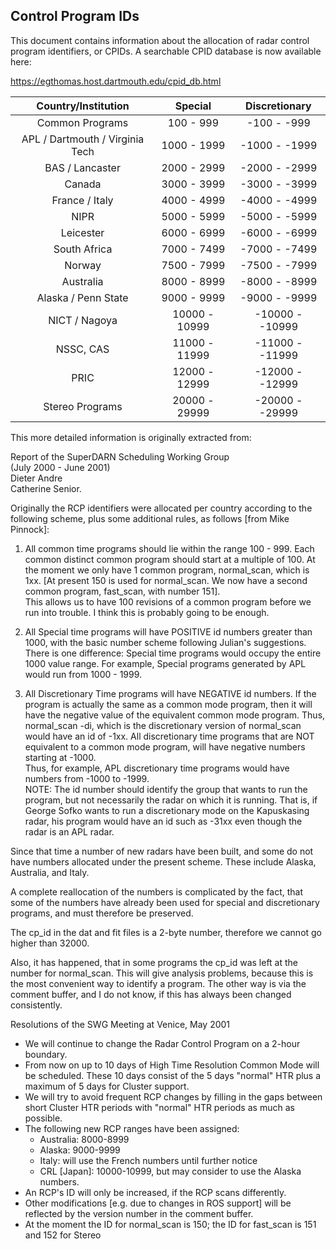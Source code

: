 ## Control Program IDs

This document contains information about the allocation of radar control
program identifiers, or CPIDs. A searchable CPID database is now available
here:

https://egthomas.host.dartmouth.edu/cpid_db.html

| Country/Institution             | Special       | Discretionary   |
|:-------------------------------:|:-------------:|:---------------:|
| Common Programs                 |   100 -   999 |   -100 -   -999 |
| APL / Dartmouth / Virginia Tech |  1000 -  1999 |  -1000 -  -1999 |
| BAS / Lancaster                 |  2000 -  2999 |  -2000 -  -2999 |
| Canada                          |  3000 -  3999 |  -3000 -  -3999 |
| France / Italy                  |  4000 -  4999 |  -4000 -  -4999 |
| NIPR                            |  5000 -  5999 |  -5000 -  -5999 |
| Leicester                       |  6000 -  6999 |  -6000 -  -6999 |
| South Africa                    |  7000 -  7499 |  -7000 -  -7499 |
| Norway                          |  7500 -  7999 |  -7500 -  -7999 |
| Australia                       |  8000 -  8999 |  -8000 -  -8999 |
| Alaska / Penn State             |  9000 -  9999 |  -9000 -  -9999 |
| NICT / Nagoya                   | 10000 - 10999 | -10000 - -10999 |
| NSSC, CAS                       | 11000 - 11999 | -11000 - -11999 |
| PRIC                            | 12000 - 12999 | -12000 - -12999 |
| Stereo Programs                 | 20000 - 29999 | -20000 - -29999 |

This more detailed information is originally extracted from:

Report of the SuperDARN Scheduling Working Group  
           (July 2000 - June 2001)  
                Dieter Andre  
              Catherine Senior.

Originally the RCP identifiers were allocated per country according to the
following scheme, plus some additional rules, as follows [from Mike Pinnock]:

1) All common time programs should lie within the range 100 - 999. Each
common distinct common program should start at a multiple of 100. At the
moment we only have 1 common program, normal_scan, which is 1xx. [At
present 150 is used for normal_scan. We now have a second common program,
fast_scan, with number 151].  
This allows us to have 100 revisions of a common program before we run into
trouble. I think this is probably going to be enough.

2) All Special time programs will have POSITIVE id numbers greater than 1000,
with the basic number scheme following Julian's suggestions.
There is one difference: Special time programs would occupy the entire 1000
value range. For example, Special programs generated by APL would run from
1000 - 1999.

3) All Discretionary Time programs will have NEGATIVE id numbers. If the program
is actually the same as a common mode program, then it will have the negative
value of the equivalent common mode program.
Thus, normal_scan -di, which is the discretionary version of normal_scan would
have an id of -1xx. All discretionary time programs that are NOT equivalent to
a common mode program, will have negative numbers starting at -1000.  
Thus, for example, APL discretionary time programs would have numbers from
-1000 to -1999.  
NOTE: The id number should identify the group that wants to run the program, but
not necessarily the radar on which it is running. That is, if George Sofko wants
to run a discretionary mode on the Kapuskasing radar, his program would have an
id such as -31xx even though the radar is an APL radar.

Since that time a number of new radars have been built, and some do not have numbers
allocated under the present scheme. These include Alaska, Australia, and Italy.

A complete reallocation of the numbers is complicated by the fact, that some of the
numbers have already been used for special and discretionary programs, and must
therefore be preserved.

The cp_id in the dat and fit files is a 2-byte number, therefore we cannot go higher
than 32000.

Also, it has happened, that in some programs the cp_id was left at the number for
normal_scan. This will give analysis problems, because this is the most convenient
way to identify a program. The other way is via the comment buffer, and I do not
know, if this has always been changed consistently.

Resolutions of the SWG Meeting at Venice, May 2001
- We will continue to change the Radar Control Program on a 2-hour boundary.
- From now on up to 10 days of High Time Resolution Common Mode will be scheduled.
  These 10 days consist of the 5 days "normal" HTR plus a maximum of 5 days for Cluster
  support.
- We will try to avoid frequent RCP changes by filling in the gaps between short
  Cluster HTR periods with "normal" HTR periods as much as possible.
- The following new RCP ranges have been assigned:
  - Australia: 8000-8999
  - Alaska: 9000-9999
  - Italy: will use the French numbers until further notice
  - CRL [Japan]: 10000-10999, but may consider to use the Alaska numbers.
- An RCP's ID will only be increased, if the RCP scans differently.
- Other modifications [e.g. due to changes in ROS support] will be reflected by the
  version number in the comment buffer.
- At the moment the ID for normal_scan is 150; the ID for fast_scan is 151 and 152 for
  Stereo
